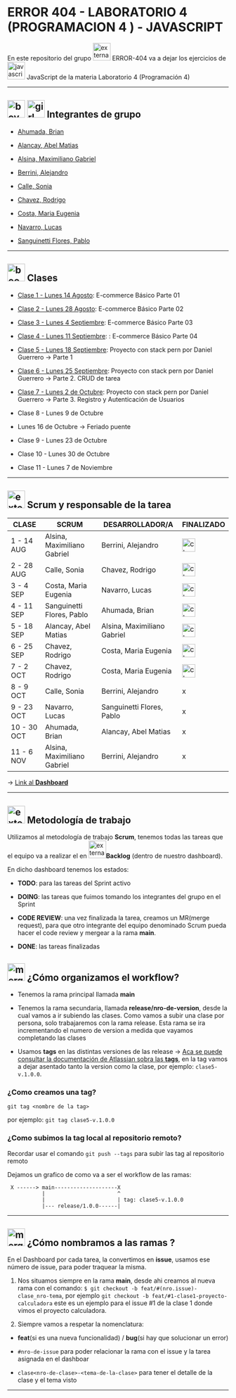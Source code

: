 # ERROR 404 - LABORATORIO 4 (PROGRAMACION 4 ) - JAVASCRIPT

En este repositorio del grupo <img width="40" height="40" src="https://img.icons8.com/external-flaticons-lineal-color-flat-icons/40/external-error-404-computer-science-flaticons-lineal-color-flat-icons.png" alt="external-error-404-computer-science-flaticons-lineal-color-flat-icons"/> ERROR-404 va a dejar los ejercicios de <img width="40" height="40" src="https://img.icons8.com/color/40/javascript--v1.png" alt="javascript--v1"/> JavaScript de la materia Laboratorio 4 (Programación 4)

---

## <img width="40" height="40" src="https://img.icons8.com/doodle/40/boy.png" alt="boy"/> <img width="40" height="40" src="https://img.icons8.com/doodle/40/girl.png" alt="girl"/> Integrantes de grupo

- [Ahumada, Brian](https://github.com/brianahumada)

- [Alancay, Abel Matias](https://github.com/matias9486)

- [Alsina, Maximiliano Gabriel](https://github.com/MalsinaG)

- [Berrini, Alejandro](https://github.com/AlejandroEB89)

- [Calle, Sonia](https://github.com/SoCalle)

- [Chavez, Rodrigo](https://github.com/RodrigoChavez1986)

- [Costa, Maria Eugenia](https://github.com/eugenia1984)

- [Navarro, Lucas](https://github.com/LucasNavarro01)

- [Sanguinetti Flores, Pablo](https://github.com/Pablo1653)

---

## <img width="40" height="40" src="https://img.icons8.com/color/40/book.png" alt="book"/> Clases

- [Clase 1 - Lunes 14 Agosto](https://github.com/CodeSystem2022/ERROR404-LABORATORIO4-PROGRAMACION4-JAVASCRIPT/tree/main/ecomerce2022/client): E-commerce Básico Parte 01

- [Clase 2 - Lunes 28 Agosto](https://github.com/CodeSystem2022/ERROR404-LABORATORIO4-PROGRAMACION4-JAVASCRIPT/tree/main/ecomerce2022/client): E-commerce Básico Parte 02

- [Clase 3 - Lunes 4 Septiembre](https://github.com/CodeSystem2022/ERROR404-LABORATORIO4-PROGRAMACION4-JAVASCRIPT/tree/main/ecomerce2022/client): E-commerce Básico Parte 03

- [Clase 4 - Lunes 11 Septiembre](https://github.com/CodeSystem2022/ERROR404-LABORATORIO4-PROGRAMACION4-JAVASCRIPT/tree/main/e-commerce2023/client): : E-commerce Básico Parte 04

- [Clase 5 - Lunes 18 Septiembre](https://github.com/CodeSystem2022/ERROR404-LABORATORIO4-PROGRAMACION4-JAVASCRIPT/tree/main/PERN-stack): Proyecto con stack pern por Daniel Guerrero -> Parte 1

- [Clase 6 - Lunes 25 Septiembre](https://github.com/CodeSystem2022/ERROR404-LABORATORIO4-PROGRAMACION4-JAVASCRIPT/tree/main/PERN-stack): Proyecto con stack pern por Daniel Guerrero -> Parte 2. CRUD de tarea

- [Clase 7 - Lunes 2 de Octubre](https://github.com/CodeSystem2022/ERROR404-LABORATORIO4-PROGRAMACION4-JAVASCRIPT/tree/main/PERN-stack): Proyecto con stack pern por Daniel Guerrero -> Parte 3. Registro y Autenticación de Usuarios

- Clase 8 - Lunes 9 de Octubre

- Lunes 16 de Octubre -> Feriado puente

- Clase 9 - Lunes 23 de Octubre

- Clase 10 - Lunes 30 de Octubre

- Clase 11 - Lunes 7 de Noviembre

---

## <img width="40" height="40" src="https://img.icons8.com/external-flaticons-lineal-color-flat-icons/40/external-scrum-ux-and-ui-icons-flaticons-lineal-color-flat-icons.png" alt="external-scrum-ux-and-ui-icons-flaticons-lineal-color-flat-icons"/> Scrum y responsable de la tarea

| CLASE       | SCRUM                       | DESARROLLADOR/A             | FINALIZADO                                                                                             |
| ----------- | --------------------------- | --------------------------- | ------------------------------------------------------------------------------------------------------ |
| 1 - 14 AUG  | Alsina, Maximiliano Gabriel | Berrini, Alejandro          | <img width="30" height="30" src="https://img.icons8.com/flat-round/30/checkmark.png" alt="checkmark"/> |
| 2 - 28 AUG  | Calle, Sonia                | Chavez, Rodrigo             | <img width="30" height="30" src="https://img.icons8.com/flat-round/30/checkmark.png" alt="checkmark"/> |
| 3 - 4 SEP   | Costa, Maria Eugenia        | Navarro, Lucas              | <img width="30" height="30" src="https://img.icons8.com/flat-round/30/checkmark.png" alt="checkmark"/> |
| 4 - 11 SEP  | Sanguinetti Flores, Pablo   | Ahumada, Brian              | <img width="30" height="30" src="https://img.icons8.com/flat-round/30/checkmark.png" alt="checkmark"/> |
| 5 - 18 SEP  | Alancay, Abel Matias        | Alsina, Maximiliano Gabriel | <img width="30" height="30" src="https://img.icons8.com/flat-round/30/checkmark.png" alt="checkmark"/> |
| 6 - 25 SEP  | Chavez, Rodrigo             | Costa, Maria Eugenia        | <img width="30" height="30" src="https://img.icons8.com/flat-round/30/checkmark.png" alt="checkmark"/> |
| 7 - 2 OCT   | Chavez, Rodrigo             | Costa, Maria Eugenia        | <img width="30" height="30" src="https://img.icons8.com/flat-round/30/checkmark.png" alt="checkmark"/> |
| 8 - 9 OCT   | Calle, Sonia           |     Berrini, Alejandro            | x                                                                                                      |
| 9 - 23 OCT  | Navarro, Lucas              | Sanguinetti Flores, Pablo   | x                                                                                                      |
| 10 - 30 OCT | Ahumada, Brian              | Alancay, Abel Matias        | x                                                                                                      |
| 11 - 6 NOV  | Alsina, Maximiliano Gabriel | Berrini, Alejandro          | x                                                                                                      |

-> [Link al **Dashboard**](https://github.com/orgs/CodeSystem2022/projects/1146)

---

## <img width="40" height="40" src="https://img.icons8.com/external-flaticons-lineal-color-flat-icons/40/external-scrum-ux-and-ui-icons-flaticons-lineal-color-flat-icons.png" alt="external-scrum-ux-and-ui-icons-flaticons-lineal-color-flat-icons"/> Metodología de trabajo

Utilizamos al metodología de trabajo **Scrum**, tenemos todas las tareas que el equipo va a realizar el en <img width="40" height="40" src="https://img.icons8.com/external-flaticons-flat-flat-icons/40/external-scrum-agile-flaticons-flat-flat-icons-7.png" alt="external-scrum-agile-flaticons-flat-flat-icons-7"/>**Backlog** (dentro de nuestro dashboard).

En dicho dashboard tenemos los estados:

- **TODO**: para las tareas del Sprint activo

- **DOING**: las tareas que fuimos tomando los integrantes del grupo en el Sprint

- **CODE REVIEW**: una vez finalizada la tarea, creamos un MR(merge request), para que otro integrante del equipo denominado Scrum pueda hacer el code review y mergear a la rama **main**.

- **DONE**: las tareas finalizadas

## <img width="40" height="40" src="https://img.icons8.com/office/40/merge-git.png" alt="merge-git"/> ¿Cómo organizamos el workflow?

- Tenemos la rama principal llamada **main**

- Tenemos la rama secundaria, llamada **release/nro-de-version**, desde la cual vamos a ir subiendo las clases. Como vamos a subir una clase por persona, solo trabajaremos con la rama release. Esta rama se ira incrementando el numero de version a medida que vayamos completando las clases

- Usamos **tags** en las distintas versiones de las release -> [Aca se puede consultar la documentación de Atlassian sobra las **tags**](https://www.atlassian.com/es/git/tutorials/inspecting-a-repository/git-tag), en la tag vamos a dejar asentado tanto la version como la clase, por ejemplo: `clase5-v.1.0.0`.

### ¿Como creamos una tag?

`git tag <nombre de la tag>`

por ejemplo: `git tag clase5-v.1.0.0`

### ¿Como subimos la tag local al repositorio remoto?

Recordar usar el comando `git push --tags` para subir las tag al repositorio remoto

Dejamos un grafico de como va a ser el workflow de las ramas:

```
 X ------> main--------------------X
           |                       ^
           |                       | tag: clase5-v.1.0.0
           |--- release/1.0.0------|
```

---

## <img width="40" height="40" src="https://img.icons8.com/pulsar-color/40/merge-git.png" alt="merge-git"/> ¿Cómo nombramos a las ramas ?

En el Dashboard por cada tarea, la convertimos en **issue**, usamos ese número de issue, para poder traquear la misma.

1. Nos situamos siempre en la rama **main**, desde ahi creamos al nueva rama con el comando: `$ git checkout -b feat/#(nro.issue)-clase_nro-tema`, por ejemplo `git checkout -b feat/#1-clase1-proyecto-calculadora` este es un ejemplo para el issue #1 de la clase 1 donde vimos el proyecto calculadora.

2. Siempre vamos a respetar la nomenclatura:

- **feat**(si es una nueva funcionalidad) / **bug**(si hay que solucionar un error)

- `#nro-de-issue` para poder relacionar la rama con el issue y la tarea asignada en el dashboar

- `clase<nro-de-clase>-<tema-de-la-clase>` para tener el detalle de la clase y el tema visto

---

